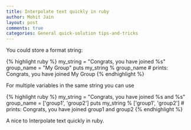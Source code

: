 ```yaml
---
title: Interpolate text quickly in ruby
author: Mohit Jain
layout: post
comments: true
categories: General quick-solution tips-and-tricks
---
```


You could store a format string:

{% highlight ruby %}
  my_string = "Congrats, you have joined %s"
  group_name = "My Group"
  puts my_string % group_name # prints: Congrats, you have joined My Group
{% endhighlight %}

For multiple variables in the same string you can use

{% highlight ruby %}
  my_string = "Congrats, you have joined %s and %s"
  group_name = ['group1', 'group2']
  puts my_string % ['group1', 'group2']  # prints: Congrats, you have joined group1 and group2
{% endhighlight %}

A nice to Interpolate text quickly in ruby.
